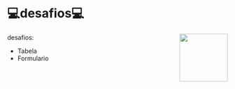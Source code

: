 # 💻desafios💻
<img align="right" height="110" 
  src="https://media.tenor.com/41I-iMyClCgAAAAM/programmer-programming.gif"/>
desafios:
* Tabela
* Formulario
 
